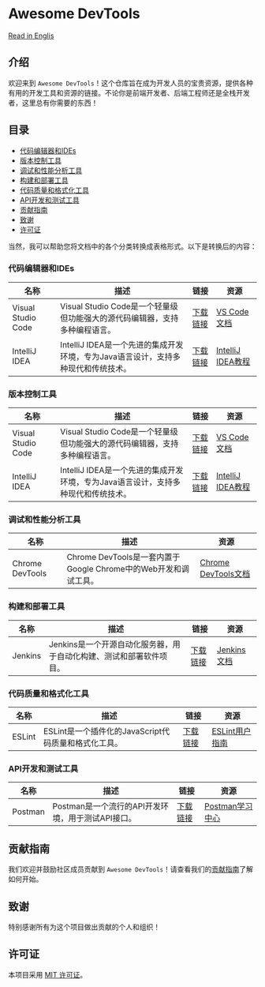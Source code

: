 # Awesome DevTools

[Read in Englis](README.md)

## 介绍
欢迎来到 `Awesome DevTools`！这个仓库旨在成为开发人员的宝贵资源，提供各种有用的开发工具和资源的链接。不论你是前端开发者、后端工程师还是全栈开发者，这里总有你需要的东西！

## 目录
- [代码编辑器和IDEs](#代码编辑器和ides)
- [版本控制工具](#版本控制工具)
- [调试和性能分析工具](#调试和性能分析工具)
- [构建和部署工具](#构建和部署工具)
- [代码质量和格式化工具](#代码质量和格式化工具)
- [API开发和测试工具](#api开发和测试工具)
- [贡献指南](#贡献指南)
- [致谢](#致谢)
- [许可证](#许可证)

当然，我可以帮助您将文档中的各个分类转换成表格形式。以下是转换后的内容：

### 代码编辑器和IDEs

| 名称             | 描述                                                         | 链接                                                         | 资源                                                         |
| ---------------- | ------------------------------------------------------------ | ------------------------------------------------------------ | ------------------------------------------------------------ |
| Visual Studio Code | Visual Studio Code是一个轻量级但功能强大的源代码编辑器，支持多种编程语言。 | [下载链接](https://code.visualstudio.com/) | [VS Code文档](https://code.visualstudio.com/docs) |
| IntelliJ IDEA    | IntelliJ IDEA是一个先进的集成开发环境，专为Java语言设计，支持多种现代和传统技术。 | [下载链接](https://www.jetbrains.com/idea/) | [IntelliJ IDEA教程](https://www.jetbrains.com/idea/guide/) |


### 版本控制工具

| 名称             | 描述                                                         | 链接                                                         | 资源                                                         |
| ---------------- | ------------------------------------------------------------ | ------------------------------------------------------------ | ------------------------------------------------------------ |
| Visual Studio Code | Visual Studio Code是一个轻量级但功能强大的源代码编辑器，支持多种编程语言。 | [下载链接](https://code.visualstudio.com/) | [VS Code文档](https://code.visualstudio.com/docs) |
| IntelliJ IDEA    | IntelliJ IDEA是一个先进的集成开发环境，专为Java语言设计，支持多种现代和传统技术。 | [下载链接](https://www.jetbrains.com/idea/) | [IntelliJ IDEA教程](https://www.jetbrains.com/idea/guide/) |



### 调试和性能分析工具

| 名称           | 描述                                                         | 资源                                                         |
| -------------- | ------------------------------------------------------------ | ------------------------------------------------------------ |
| Chrome DevTools | Chrome DevTools是一套内置于Google Chrome中的Web开发和调试工具。 | [Chrome DevTools文档](https://developer.chrome.com/docs/devtools/) |



### 构建和部署工具

| 名称    | 描述                                                         | 链接                                                         | 资源                                                         |
| ------- | ------------------------------------------------------------ | ------------------------------------------------------------ | ------------------------------------------------------------ |
| Jenkins | Jenkins是一个开源自动化服务器，用于自动化构建、测试和部署软件项目。 | [下载链接](https://www.jenkins.io/) | [Jenkins文档](https://www.jenkins.io/doc/) |


### 代码质量和格式化工具

| 名称    | 描述                                                         | 链接                                                         | 资源                                                         |
| ------- | ------------------------------------------------------------ | ------------------------------------------------------------ | ------------------------------------------------------------ |
| ESLint  | ESLint是一个插件化的JavaScript代码质量和格式化工具。         | [下载链接](https://eslint.org/) | [ESLint用户指南](https://eslint.org/docs/user-guide/) |


### API开发和测试工具

| 名称    | 描述                                                         | 链接                                                         | 资源                                                         |
| ------- | ------------------------------------------------------------ | ------------------------------------------------------------ | ------------------------------------------------------------ |
| Postman | Postman是一个流行的API开发环境，用于测试API接口。             | [下载链接](https://www.postman.com/) | [Postman学习中心](https://learning.postman.com/) |



## 贡献指南
我们欢迎并鼓励社区成员贡献到 `Awesome DevTools`！请查看我们的[贡献指南](CONTRIBUTING.md)了解如何开始。

## 致谢
特别感谢所有为这个项目做出贡献的个人和组织！

## 许可证
本项目采用 [MIT 许可证](LICENSE)。
